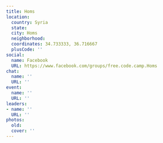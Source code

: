```yaml
---
title: Homs
location:
  country: Syria
  state: 
  city: Homs
  neighborhood: 
  coordinates: 34.733333, 36.716667
  plusCode: ''
social:
  name: Facebook
  URL: https://www.facebook.com/groups/free.code.camp.Homs
chat:
  name: ''
  URL: ''
event:
  name: ''
  URL: ''
leaders:
- name: ''
  URL: ''
photos:
  old: 
  cover: ''
---
```

